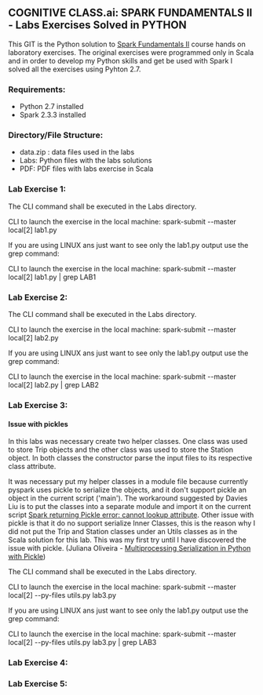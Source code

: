 ## COGNITIVE CLASS.ai: SPARK FUNDAMENTALS II - Labs Exercises Solved in PYTHON

This GIT is the Python solution to [Spark Fundamentals II](https://courses.competencies.ibm.com/courses/course-v1:BDU+BD0212EN+v1/about) course hands on laboratory exercises. The original exercises were programmed only in Scala and in order to develop my Python skills and get be used with Spark I solved all the exercises using Pyhton 2.7.

### Requirements:

  * Python 2.7 installed
  * Spark 2.3.3  installed

### Directory/File Structure:

  * data.zip : data files used in the labs
  * Labs: Python files with the labs solutions
  * PDF: PDF files with labs exercise in Scala

### Lab Exercise 1:

The CLI command shall be executed in the Labs directory.

CLI to launch the exercise in the local machine: spark-submit --master local[2] lab1.py

If you are using LINUX ans just want to see only the lab1.py output use the grep command: 

CLI to launch the exercise in the local machine: spark-submit --master local[2] lab1.py | grep LAB1

### Lab Exercise 2:

The CLI command shall be executed in the Labs directory.

CLI to launch the exercise in the local machine: spark-submit --master local[2] lab2.py

If you are using LINUX ans just want to see only the lab1.py output use the grep command: 

CLI to launch the exercise in the local machine: spark-submit --master local[2] lab2.py | grep LAB2

### Lab Exercise 3:

#### Issue with pickles

In this labs was necessary create two helper classes. One class was used to store Trip objects and the other class was used to store the Station object. In both classes the constructor parse the input files to its respective class attribute.

It was necessary put my helper classes in a module file because currently pyspark uses pickle to serialize the objects, and it don't support pickle an object in the current script ('main'). The workaround suggested by Davies Liu is to put the classes into a separate module and import it on the current script [Spark returning Pickle error: cannot lookup attribute](https://stackoverflow.com/questions/28569374/spark-returning-pickle-error-cannot-lookup-attribute). Other issue with pickle is that it do no support serialize Inner Classes, this is the reason why I did not put the Trip and Station classes under an Utils classes as in the Scala solution for this lab. This was my first try until I have discovered the issue with pickle. (Juliana Oliveira - [Multiprocessing Serialization in Python with Pickle](https://medium.com/@jwnx/multiprocessing-serialization-in-python-with-pickle-9844f6fa1812))

The CLI command shall be executed in the Labs directory.

CLI to launch the exercise in the local machine: spark-submit --master local[2] --py-files utils.py lab3.py

If you are using LINUX ans just want to see only the lab1.py output use the grep command: 

CLI to launch the exercise in the local machine: spark-submit --master local[2] --py-files utils.py lab3.py | grep LAB3

### Lab Exercise 4:


### Lab Exercise 5:
